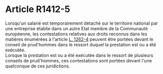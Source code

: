# Article R1412-5

  
Lorsqu'un salarié est temporairement détaché sur le territoire national par une entreprise établie dans un autre Etat membre de la Communauté européenne, les contestations relatives aux droits reconnus dans les matières énumérées à l'article [L. 1262-4][1] peuvent être portées devant le conseil de prud'hommes dans le ressort duquel la prestation est ou a été exécutée.   
Lorsque la prestation est ou a été exécutée dans le ressort de plusieurs conseils de prud'hommes, ces contestations sont portées devant l'une quelconque de ces juridictions.

 [1]: /affichCodeArticle.do?cidTexte=LEGITEXT000006072050&idArticle=LEGIARTI000006901381&dateTexte=&categorieLien=cid